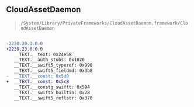 ## CloudAssetDaemon

> `/System/Library/PrivateFrameworks/CloudAssetDaemon.framework/CloudAssetDaemon`

```diff

-2230.20.1.0.0
+2230.23.0.0.0
   __TEXT.__text: 0x24e58
   __TEXT.__auth_stubs: 0x1020
   __TEXT.__swift5_typeref: 0x990
   __TEXT.__swift5_fieldmd: 0x3b8
-  __TEXT.__const: 0x5d0
+  __TEXT.__const: 0x5c8
   __TEXT.__constg_swiftt: 0x594
   __TEXT.__swift5_builtin: 0x28
   __TEXT.__swift5_reflstr: 0x370

```
